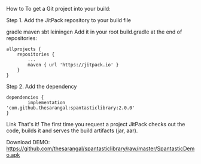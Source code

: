 How to
To get a Git project into your build:

Step 1. Add the JitPack repository to your build file

gradle
maven
sbt
leiningen
Add it in your root build.gradle at the end of repositories:

	allprojects {
		repositories {
			...
			maven { url 'https://jitpack.io' }
		}
	}
Step 2. Add the dependency

	dependencies {
	        implementation 'com.github.thesarangal:spantasticlibrary:2.0.0'
	}

Link
That's it! The first time you request a project JitPack checks out the code, builds it and serves the build artifacts (jar, aar).

Download DEMO: https://github.com/thesarangal/spantasticlibrary/raw/master/SpantasticDemo.apk
